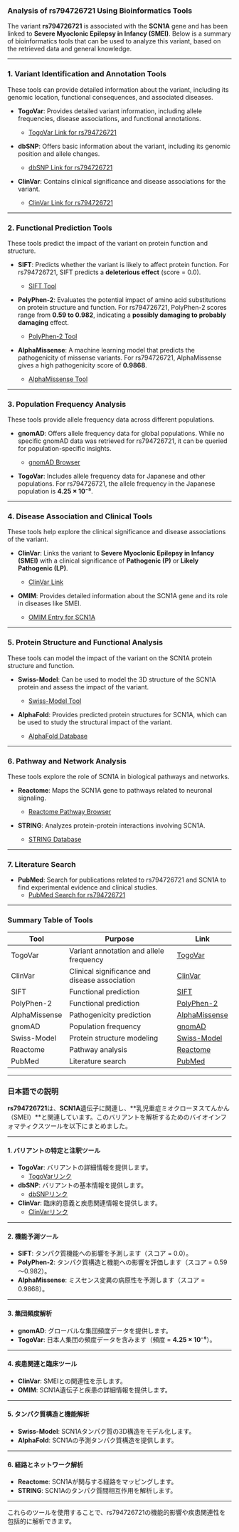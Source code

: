 ### Analysis of rs794726721 Using Bioinformatics Tools

The variant **rs794726721** is associated with the **SCN1A** gene and has been linked to **Severe Myoclonic Epilepsy in Infancy (SMEI)**. Below is a summary of bioinformatics tools that can be used to analyze this variant, based on the retrieved data and general knowledge.

---

### 1. **Variant Identification and Annotation Tools**
These tools can provide detailed information about the variant, including its genomic location, functional consequences, and associated diseases.

- **TogoVar**: Provides detailed variant information, including allele frequencies, disease associations, and functional annotations.
  - [TogoVar Link for rs794726721](https://togovar.org/variant/rs794726721)

- **dbSNP**: Offers basic information about the variant, including its genomic position and allele changes.
  - [dbSNP Link for rs794726721](https://identifiers.org/dbsnp/rs794726721)

- **ClinVar**: Contains clinical significance and disease associations for the variant.
  - [ClinVar Link for rs794726721](https://www.ncbi.nlm.nih.gov/clinvar/variation/495243)

---

### 2. **Functional Prediction Tools**
These tools predict the impact of the variant on protein function and structure.

- **SIFT**: Predicts whether the variant is likely to affect protein function. For rs794726721, SIFT predicts a **deleterious effect** (score = 0.0).
  - [SIFT Tool](https://sift.bii.a-star.edu.sg/)

- **PolyPhen-2**: Evaluates the potential impact of amino acid substitutions on protein structure and function. For rs794726721, PolyPhen-2 scores range from **0.59 to 0.982**, indicating a **possibly damaging to probably damaging** effect.
  - [PolyPhen-2 Tool](http://genetics.bwh.harvard.edu/pph2/)

- **AlphaMissense**: A machine learning model that predicts the pathogenicity of missense variants. For rs794726721, AlphaMissense gives a high pathogenicity score of **0.9868**.
  - [AlphaMissense Tool](https://alphafold.ebi.ac.uk/)

---

### 3. **Population Frequency Analysis**
These tools provide allele frequency data across different populations.

- **gnomAD**: Offers allele frequency data for global populations. While no specific gnomAD data was retrieved for rs794726721, it can be queried for population-specific insights.
  - [gnomAD Browser](https://gnomad.broadinstitute.org/)

- **TogoVar**: Includes allele frequency data for Japanese and other populations. For rs794726721, the allele frequency in the Japanese population is **4.25 × 10⁻⁵**.

---

### 4. **Disease Association and Clinical Tools**
These tools help explore the clinical significance and disease associations of the variant.

- **ClinVar**: Links the variant to **Severe Myoclonic Epilepsy in Infancy (SMEI)** with a clinical significance of **Pathogenic (P)** or **Likely Pathogenic (LP)**.
  - [ClinVar Link](https://www.ncbi.nlm.nih.gov/clinvar/variation/495243)

- **OMIM**: Provides detailed information about the SCN1A gene and its role in diseases like SMEI.
  - [OMIM Entry for SCN1A](https://www.omim.org/entry/182389)

---

### 5. **Protein Structure and Functional Analysis**
These tools can model the impact of the variant on the SCN1A protein structure and function.

- **Swiss-Model**: Can be used to model the 3D structure of the SCN1A protein and assess the impact of the variant.
  - [Swiss-Model Tool](https://swissmodel.expasy.org/)

- **AlphaFold**: Provides predicted protein structures for SCN1A, which can be used to study the structural impact of the variant.
  - [AlphaFold Database](https://alphafold.ebi.ac.uk/)

---

### 6. **Pathway and Network Analysis**
These tools explore the role of SCN1A in biological pathways and networks.

- **Reactome**: Maps the SCN1A gene to pathways related to neuronal signaling.
  - [Reactome Pathway Browser](https://reactome.org/)

- **STRING**: Analyzes protein-protein interactions involving SCN1A.
  - [STRING Database](https://string-db.org/)

---

### 7. **Literature Search**
- **PubMed**: Search for publications related to rs794726721 and SCN1A to find experimental evidence and clinical studies.
  - [PubMed Search for rs794726721](https://pubmed.ncbi.nlm.nih.gov/)

---

### Summary Table of Tools

| **Tool**              | **Purpose**                                   | **Link**                                                                 |
|-----------------------|-----------------------------------------------|-------------------------------------------------------------------------|
| TogoVar              | Variant annotation and allele frequency       | [TogoVar](https://togovar.org/variant/rs794726721)                     |
| ClinVar              | Clinical significance and disease association | [ClinVar](https://www.ncbi.nlm.nih.gov/clinvar/variation/495243)       |
| SIFT                 | Functional prediction                         | [SIFT](https://sift.bii.a-star.edu.sg/)                                |
| PolyPhen-2           | Functional prediction                         | [PolyPhen-2](http://genetics.bwh.harvard.edu/pph2/)                    |
| AlphaMissense        | Pathogenicity prediction                      | [AlphaMissense](https://alphafold.ebi.ac.uk/)                          |
| gnomAD               | Population frequency                          | [gnomAD](https://gnomad.broadinstitute.org/)                           |
| Swiss-Model          | Protein structure modeling                    | [Swiss-Model](https://swissmodel.expasy.org/)                          |
| Reactome             | Pathway analysis                              | [Reactome](https://reactome.org/)                                      |
| PubMed               | Literature search                             | [PubMed](https://pubmed.ncbi.nlm.nih.gov/)                             |

---

### 日本語での説明

**rs794726721**は、**SCN1A**遺伝子に関連し、**乳児重症ミオクローヌスてんかん（SMEI）**と関連しています。このバリアントを解析するためのバイオインフォマティクスツールを以下にまとめました。

---

#### 1. **バリアントの特定と注釈ツール**
- **TogoVar**: バリアントの詳細情報を提供します。
  - [TogoVarリンク](https://togovar.org/variant/rs794726721)
- **dbSNP**: バリアントの基本情報を提供します。
  - [dbSNPリンク](https://identifiers.org/dbsnp/rs794726721)
- **ClinVar**: 臨床的意義と疾患関連情報を提供します。
  - [ClinVarリンク](https://www.ncbi.nlm.nih.gov/clinvar/variation/495243)

---

#### 2. **機能予測ツール**
- **SIFT**: タンパク質機能への影響を予測します（スコア = 0.0）。
- **PolyPhen-2**: タンパク質構造と機能への影響を評価します（スコア = 0.59～0.982）。
- **AlphaMissense**: ミスセンス変異の病原性を予測します（スコア = 0.9868）。

---

#### 3. **集団頻度解析**
- **gnomAD**: グローバルな集団頻度データを提供します。
- **TogoVar**: 日本人集団の頻度データを含みます（頻度 = **4.25 × 10⁻⁵**）。

---

#### 4. **疾患関連と臨床ツール**
- **ClinVar**: SMEIとの関連性を示します。
- **OMIM**: SCN1A遺伝子と疾患の詳細情報を提供します。

---

#### 5. **タンパク質構造と機能解析**
- **Swiss-Model**: SCN1Aタンパク質の3D構造をモデル化します。
- **AlphaFold**: SCN1Aの予測タンパク質構造を提供します。

---

#### 6. **経路とネットワーク解析**
- **Reactome**: SCN1Aが関与する経路をマッピングします。
- **STRING**: SCN1Aのタンパク質間相互作用を解析します。

---

これらのツールを使用することで、rs794726721の機能的影響や疾患関連性を包括的に解析できます。